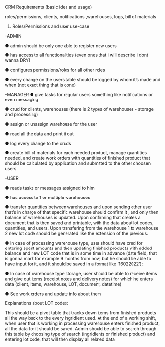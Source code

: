 CRM Requirements (basic idea and usage)

roles/permissions, clients, notifications ,warehouses, logs, bill of materials

1.	Roles/Permissions and user use-case

-ADMIN
      

●	admin should be only one able to register new users

●	has access to all functionalities (even ones that i will describe i dont wanna DRY)

●	configures permissions/roles for all other roles

●	every change on the users table should be logged by whom it’s made and when (not exact thing that is done)



-MANAGER
●	give tasks for regular users something like notifications or even messaging

●	crud for clients, warehouses (there is 2 types of warehouses - storage and processing)

●	assign or unassign warehouse for the user

●	read all the data and print it out

●	log every change to the cruds

●   create bill of materials for each needed product, manage quantities needed, and create work orders with quantities of finished product that should be calculated by application and submitted to the other choosen users


-USER

●	reads tasks or messages assigned to him

●	has access to 1 or multiple warehouses

●	transfer quantities between warehouses and upon sending other user that’s in charge of that specific warehouse should confirm it , and only then balance of warehouses is updated. Upon confirming that creates a document that is then saved and printable, with the data about lot codes, quantities, and users. Upon transfering from the warehouse 1 to warehouse 2 new lot code should be generated like the extension of the previous.

●	In case of processing warehouse type, user should have crud for entering spent amounts and then updating finished products with added balance and new LOT code that is in some time in advance (date field, that is gonna mark for example 9 months from now, but he should be able to have input for it, and it should be saved in a format like ‘16022022’);

●	In case of warehouse type storage, user should be able to receive items and give out items (receipt notes and delivery notes) for which he enters data (client, items, warehouse, LOT, document, datetime)

●   See work orders and update info about them

Explanations about LOT codes:

This should be a pivot table that tracks down items from finished products all the way back to the every ingridient used. At the end of a working shift, when user that is working in processing warehouse enters finished product, all the data for it should be saved. Admin should be able to search through this table by choosing type of search (ingridients or finished product) and entering lot code, that will then display all related data
